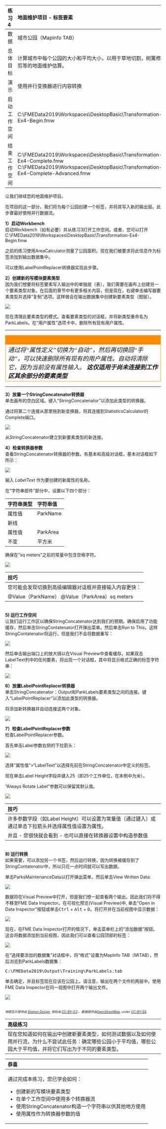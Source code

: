 |  练习4 |  地面维护项目 - 标签要素 |
| :--- | :--- |
| 数据 | 城市公园（MapInfo TAB） |
| 总体目标 | 计算城市中每个公园的大小和平均大小，以用于草地切割，树篱修剪等的地面维护估算。 |
| 演示 | 使用并行变换器进行内容转换 |
| 启动工作空间 | C:\FMEData2019\Workspaces\DesktopBasic\Transformation-Ex4-Begin.fmw |
| 结束工作空间 | C:\FMEData2019\Workspaces\DesktopBasic\Transformation-Ex4-Complete.fmw C:\FMEData2019\Workspaces\DesktopBasic\Transformation-Ex4-Complete-Advanced.fmw |

让我们继续您的地面维护项目。

在项目的这一部分，我们将为每个公园创建一个标签，并将其写入新的输出层。此步骤最好使用并行数据流。

  
**1）启动Workbench**  
 启动Workbench（如有必要）并从练习3打开工作空间。或者，您可以打开C:\FMEData2019\Workspaces\DesktopBasic\Transformation-Ex4-Begin.fmw

之前的练习使用AreaCalculator测量了公园面积。现在我们被要求将此信息作为标签添加到输出数据集中。

可以使用LabelPointReplacer转换器实现此步骤。

  
**2）创建新的写模块要素类型**  
因为我们想要将标签要素写入输出中的单独层（表），我们需要在画布上创建另一个要素类型对象。在后面的章节中有更多相关内容，但是现在，右键单击编写器要素类型并选择“复制”选项。这样做会在输出数据集中创建新要素类型（图层）。

![](./Images/Img2.230.Ex4.DuplicateFeatureType.png)

现在清理此要素类型的模式。查看要素类型的对话框，并将新类型重命名为ParkLabels。在“用户属性”选项卡中，删除所有现有用户属性。

---

<!--Tip Section-->

<table style="border-spacing: 0px">
<tr>
<td style="vertical-align:middle;background-color:darkorange;border: 2px solid darkorange">
<i class="fa fa-info-circle fa-lg fa-pull-left fa-fw" style="color:white;padding-right: 12px;vertical-align:text-top"></i>
<span style="color:white;font-size:x-large;font-weight: bold;font-family:serif"技巧</span>
</td>
</tr>

<tr>
<td style="border: 1px solid darkorange">
<span style="font-family:serif; font-style:italic; font-size:larger">
通过将“属性定义”切换为“自动”，然后再切换回“手动”，可以快速删除所有现有的用户属性。自动将清除它，因为当前没有属性输入。 <strong>这仅适用于尚未连接到工作区其余部分的要素类型</strong>
</span>
</td>
</tr>
</table>

---


**3）放置一个StringConcatenator转换器**  
单击画布的空白区域。键入“StringConcatenator”以添加此类型的转换器。

通过将第二个连接从那里拖到新变换器，将其连接到StatisticsCalculator的Complete端口。

![](./Images/Img2.231.Ex4.StringConcatenatorCanvas.png)

从StringConcatenator建立到新要素类型的新连接。

  
**4）检查转换器参数**  
查看StringConcatenator转换器的参数。有基本和高级对话框，基本对话框如下所示：

![](./Images/Img2.232.Ex4.StringConcatenatorEmptyParams.png)

输入 _LabelText_ 作为要创建的新属性的名称。

在“字符串部件”部分中，设置以下四个部分：

| 字符串类型 | 字符串值 |
| :--- | :--- |
| 属性值 | ParkName |
| 新线 |  |
| 属性值 | ParkArea |
| 不变 |  平方米 |

确保在“sq meters”之前的常量中包含空格字符。

![](./Images/Img2.233.Ex4.StringConcatenatorParams.png)

|  技巧 |
| :--- |
|  您可能会发现切换到高级编辑器对话框并直接输入内容更快： |
|  @Value（ParkName） @Value（ParkArea）sq meters |


<br>**5) 运行工作空间**
<br>让我们运行工作区以确保StringConcatenator达到我们的预期。确保启用了功能缓存，然后单击StringContatenator打开弹出菜单。然后单击Run to This，这样StringContatenator将运行，但是我们不会将数据重写：

![](./Images/Img2.234.Ex4.RunToStringConcat.png)

然后单击输出端口上的放大镜以在Visual Preview中查看缓存。如果双击LabelText列中的任何要素，将出现一个对话框，其中将显示格式正确的标签字符串：

![](./Images/Img2.235.Ex4.StringConcatVP.png)

**6）放置LabelPointReplacer转换器**  
单击StringConcatenator：Output和ParkLabels要素类型之间的连接。键入“LabelPointReplacer”以添加此类型的转换器。

将添加新转换器并自动连接这两个对象。

![](./Images/Img2.236.Ex4.LabelPointReplacerCanvas.png)

  
**7）检查LabelPointReplacer参数**  
检查LabelPointReplacer参数。

首先单击Label参数右侧的下拉箭头：

![](./Images/Img2.237.Ex4.LabelEditDialog.png)

选择“属性值”&gt;“LabelText”以选择先前在StringConcatenator中定义的标签。

现在单击Label Height字段并键入25（即25个工作单位，在本例中为米）。

“Always Rotate Label”参数可以保留其默认值。

![](./Images/Img2.238.Ex4.LabelPointReplacerParameters.png)


|  技巧 |
| :--- |
|  许多参数字段（如Label Height）可以设置为常量值（通过键入）或通过单击下拉箭头并选择属性值设置为属性。  |
|  并且 - 您很快就会看到 - 也可以直接在转换器设置中构造参数值 |


<br>**8) 运行转换**
<br>如果需要，可以添加另一个书签，然后运行转换，因为转换被缓存到了StringContatenator中，所以只花一点时间就可以写出数据。

单击ParksMaintenanceData以打开弹出菜单，然后单击View Written Data:

![](./Images/Img2.239.Ex4.ViewWrittenData.png)

数据将在Visual Preview中打开，但是我们想一起查看两个输出，因此我们将不得不移至FME Data Inspector。在可视化预览(Visual Preview)中, 单击"Open in Data Inspector"按钮或单击<kbd>Ctrl</kbd> + <kbd>Alt</kbd> + <kbd>D</kbd>。将打开并在当前视图中显示数据：

![](./Images/Img2.240.Ex4.OpenInDI.png)

现在，在FME Data Inspector打开的情况下，单击菜单栏上的“添加数据”按钮。这会将数据添加到当前视图，因此我们可以查看公园顶部的标签：

![](./Images/Img2.241.Ex4.AddDataToView.png)

在“选择要添加的数据集”对话框中，将“格式”设置为MapInfo TAB（MITAB），然后浏览到ParkLabels数据集：

<pre>
C:\FMEData2019\Output\Training\ParkLabels.tab
</pre>

单击确定，并且标签现在应该在公园上。请注意，输出在两个文件的两层中。使用FME Data Inspector在同一视图中打开两个输出文件。

![](./Images/Img2.242.Ex4.LabelsInDIView.png)

<br><span style="font-style:italic;font-size:x-small">地图瓦片提供由 <a href="https://stamen.com">Stamen Design</a>, 授权由 <a href="https://creativecommons.org/licenses/by/3.0">CC-BY-3.0</a>.。数据提供由<a href="http://openstreetmap.org">OpenStreetMap</a>, under <a href="http://creativecommons.org/licenses/by-sa/3.0">CC-BY-SA</a>.



|  高级练习 |
| :--- |
|  现在您知道如何在输出中创建新要素类型，如何测试数据以及如何使用并行流，为什么不尝试此任务：确定哪些公园小于平均值，哪些公园大于平均值，并将它们写出为于不同的要素类型。 |

<table>
  <thead>
    <tr>
      <th style="text-align:left">恭喜</th>
    </tr>
  </thead>
  <tbody>
    <tr>
      <td style="text-align:left">
        <p>通过完成本练习，您已学会如何：
          <br />
        </p>
        <ul>
          <li>创建新的写模块要素类型</li>
          <li>在单个工作空间中使用多个转换器流</li>
          <li>使用StringConcatenator构造一个字符串以供其他地方使用</li>
          <li>使用属性作为转换器参数的值</li>
        </ul>
      </td>
    </tr>
  </tbody>
</table>
